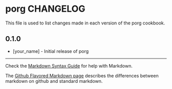 porg CHANGELOG
==============

This file is used to list changes made in each version of the porg cookbook.

0.1.0
-----
- [your_name] - Initial release of porg

- - -
Check the [Markdown Syntax Guide](http://daringfireball.net/projects/markdown/syntax) for help with Markdown.

The [Github Flavored Markdown page](http://github.github.com/github-flavored-markdown/) describes the differences between markdown on github and standard markdown.
